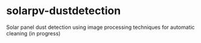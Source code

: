 # solarpv-dustdetection
Solar panel dust detection using image processing techniques for automatic cleaning (in progress)
